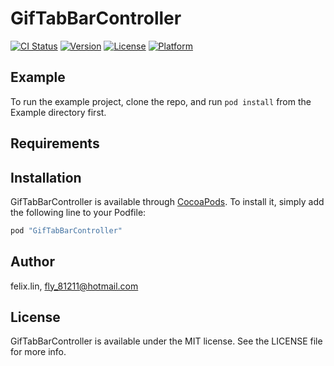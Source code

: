 # GifTabBarController

[![CI Status](http://img.shields.io/travis/felix.lin/GifTabBarController.svg?style=flat)](https://travis-ci.org/felix.lin/GifTabBarController)
[![Version](https://img.shields.io/cocoapods/v/GifTabBarController.svg?style=flat)](http://cocoapods.org/pods/GifTabBarController)
[![License](https://img.shields.io/cocoapods/l/GifTabBarController.svg?style=flat)](http://cocoapods.org/pods/GifTabBarController)
[![Platform](https://img.shields.io/cocoapods/p/GifTabBarController.svg?style=flat)](http://cocoapods.org/pods/GifTabBarController)

## Example

To run the example project, clone the repo, and run `pod install` from the Example directory first.

## Requirements

## Installation

GifTabBarController is available through [CocoaPods](http://cocoapods.org). To install
it, simply add the following line to your Podfile:

```ruby
pod "GifTabBarController"
```

## Author

felix.lin, fly_81211@hotmail.com

## License

GifTabBarController is available under the MIT license. See the LICENSE file for more info.
